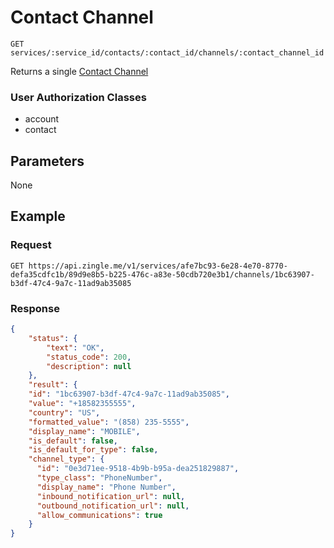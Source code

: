 # Contact Channel

    GET services/:service_id/contacts/:contact_id/channels/:contact_channel_id
    
Returns a single [Contact Channel]

### User Authorization Classes 
* account
* contact

## Parameters
None

## Example
### Request

    GET https://api.zingle.me/v1/services/afe7bc93-6e28-4e70-8770-defa35cdfc1b/89d9e8b5-b225-476c-a83e-50cdb720e3b1/channels/1bc63907-b3df-47c4-9a7c-11ad9ab35085

### Response
``` json
{
    "status": {
        "text": "OK",
        "status_code": 200,
        "description": null
    },
    "result": {
    "id": "1bc63907-b3df-47c4-9a7c-11ad9ab35085",
    "value": "+18582355555",
    "country": "US",
    "formatted_value": "(858) 235-5555",
    "display_name": "MOBILE",
    "is_default": false,
    "is_default_for_type": false,
    "channel_type": {
      "id": "0e3d71ee-9518-4b9b-b95a-dea251829887",
      "type_class": "PhoneNumber",
      "display_name": "Phone Number",
      "inbound_notification_url": null,
      "outbound_notification_url": null,
      "allow_communications": true
    }
}
```

[Contact Channel]: README.md
